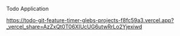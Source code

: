 Todo Application

https://todo-git-feature-timer-glebs-projects-f8fc59a3.vercel.app?_vercel_share=AzZxQt0T06XIUcUG6utwRrLo2Yjexiwd
